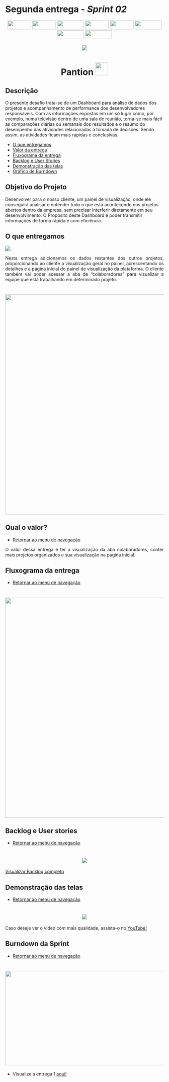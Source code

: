 # Segunda entrega - _Sprint 02_
<p align="center"><img src="https://img.shields.io/badge/HTML5-E34F26?style=for-the-badge&logo=html5&logoColor=white" width = "75px" height="28px"> <img src="https://img.shields.io/badge/CSS3-1572B6?style=for-the-badge&logo=css3&logoColor=white" width = "75px" height="28px"> <img src="https://img.shields.io/badge/JavaScript-F7DF1E?style=for-the-badge&logo=javascript&logoColor=black" width = "85px" height="28px"> <img src="https://img.shields.io/badge/Node.js-43853D?style=for-the-badge&logo=node.js&logoColor=white" width = "75px" height="28px"> <img src="https://img.shields.io/badge/npm-CB3837?style=for-the-badge&logo=npm&logoColor=white" width = "75px" height="28px"> <img src="https://img.shields.io/badge/Express.js-404D59?style=for-the-badge&logo=express&logoColor=white" width = "85px" height="28px"> <img src="https://img.shields.io/badge/Bootstrap-563D7C?style=for-the-badge&logo=bootstrap&logoColor=white" width = "85px" height="28px"> <img src="https://img.shields.io/badge/PostgreSQL-316192?style=for-the-badge&logo=postgresql&logoColor=white" width = "85px" height="28px"><br><br>
<img src="https://img.shields.io/badge/Status-EM%20ANDAMENTO-orange?style=for-the-badge&logo=appveyor"></p>

<h1 align="center"> Pantion <img src="https://github.com/roogercamargo/FatecAPI-02/blob/main/doc/logo/logocor1.png" width="40"></h1>

<h2>Descrição</h2>

 O presente desafio trata-se de um Dashboard para análise de dados dos projetos e acompanhamento de performance dos desenvolvedores responsáveis. Com as informações expostas em um só lugar como, por exemplo, numa televisão dentro de uma sala de reunião, torna-se mais fácil as comparações diárias ou semanais dos resultados e o resumo do desempenho das atividades relacionadas à tomada de decisões. Sendo assim, as atividades ficam mais rápidas e conclusivas.

- [O que entregamos](#o-que-entregamos)
- [Valor da entrega](#qual-o-valor)
- [Fluxograma da entrega](#fluxograma-da-entrega)
- [Backlog e User Stories](#backlog-e-user-stories)
- [Demonstração das telas](#demonstração-das-telas)
- [Gráfico de Burndown](#burndown-da-sprint)
<h2>Objetivo do Projeto</h2>

Desenvolver para o nosso cliente, um painel de visualização, onde ele conseguirá analisar e entender tudo o que está acontecendo nos projetos abertos dentro da empresa, sem precisar interferir diretamente em seu desenvolvimento. O Propósito deste Dashboard é poder transmitir informações de forma rápida e com eficiência.

<h2>O que entregamos</h2>

[<img src="https://img.shields.io/badge/Retornar ao menu de navegação-blue?style=for-the-badge&logo=appveyor"></p>](#descrição)

<p align="justify">Nesta entrega adicionamos os dados restantes dos outros projetos, proporcionando ao cliente a visualização geral no painel, acrescentando os detalhes e a página inicial do painel de visualização da plataforma. O cliente também vai poder acessar a aba de “colaboradores” para visualizar a equipe que está trabalhando em determinado projeto.</p>
<h1 align="center"><img src="https://github.com/roogercamargo/FatecAPI-02/blob/main/doc/cards/card2.png" width="700"></h1>

<h2>Qual o valor?</h2>       

- [Retornar ao menu de navegação](#descrição)

<p align="justify">O valor dessa entrega é ter a visualização da aba colaboradores, conter mais projetos organizados e sua visualização na página inicial.</p>
 
 <h2>Fluxograma da entrega</h2>
 
- [Retornar ao menu de navegação](#descrição)
<h1 align="center"><img src="https://github.com/roogercamargo/FatecAPI-02/blob/entrega-02/docs/fluxograma%20da%20entrega%202.png" width="700"></h1>

<h2>Backlog e User stories</h2>

- [Retornar ao menu de navegação](#descrição)

<h1 align="center"><img src="https://github.com/roogercamargo/FatecAPI-02/blob/entrega-02/docs/Backlog%20entrega%202.png"></h1>
<p><a href="https://github.com/roogercamargo/FatecAPI-02/blob/entrega-02/docs/Backlog%20completo.png">Visualizar Backlog completo</a></p>

<h2>Demonstração das telas</h2>

- [Retornar ao menu de navegação](#descrição)

<h1 align="center"><img src="gifs das telas desenvolvidas"></h1>
 <p>Caso deseje ver o vídeo com mais qualidade, assista-o no <a href="link das telas desenvolvidas">YouTube!</a></p>

<h2>Burndown da Sprint</h2> 

- [Retornar ao menu de navegação](#descrição)

<h1 align="center"><img src="link da imagem do burndown" width=550px height=300px></h1>


 - Visualize a entrega 1 <a href="https://github.com/roogercamargo/FatecAPI-02/tree/entrega-01">aqui!</a>
